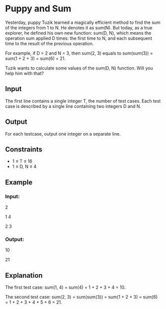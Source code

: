 # Puppy and Sum

Yesterday, puppy Tuzik learned a magically efficient method to find the sum of the integers from 1 to N. 
He denotes it as sum(N). But today, as a true explorer, he defined his own new function: sum(D, N), which means the 
operation sum applied D times: the first time to N, and each subsequent time to the result of the previous operation.

For example, if D = 2 and N = 3, then sum(2, 3) equals to sum(sum(3)) = sum(1 + 2 + 3) = sum(6) = 21.

Tuzik wants to calculate some values of the sum(D, N) function. Will you help him with that?

## Input

The first line contains a single integer T, the number of test cases. 
Each test case is described by a single line containing two integers D and N.

## Output

For each testcase, output one integer on a separate line.

## Constraints

- 1 ≤ T ≤ 16
- 1 ≤ D, N ≤ 4

## Example

### Input:

2

1 4

2 3

### Output:

10

21

## Explanation

The first test case: sum(1, 4) = sum(4) = 1 + 2 + 3 + 4 = 10.

The second test case: sum(2, 3) = sum(sum(3)) = sum(1 + 2 + 3) = sum(6) = 1 + 2 + 3 + 4 + 5 + 6 = 21.
